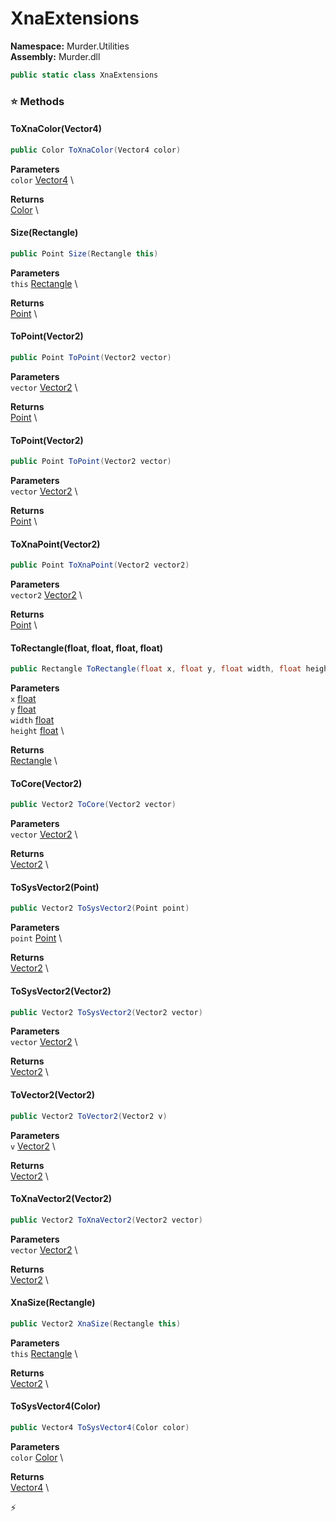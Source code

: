 # XnaExtensions

**Namespace:** Murder.Utilities \
**Assembly:** Murder.dll

```csharp
public static class XnaExtensions
```

### ⭐ Methods
#### ToXnaColor(Vector4)
```csharp
public Color ToXnaColor(Vector4 color)
```

**Parameters** \
`color` [Vector4](https://learn.microsoft.com/en-us/dotnet/api/System.Numerics.Vector4?view=net-7.0) \

**Returns** \
[Color](https://docs.monogame.net/api/Microsoft.Xna.Framework.Color.html) \

#### Size(Rectangle)
```csharp
public Point Size(Rectangle this)
```

**Parameters** \
`this` [Rectangle](https://docs.monogame.net/api/Microsoft.Xna.Framework.Rectangle.html) \

**Returns** \
[Point](../../Murder/Core/Geometry/Point.html) \

#### ToPoint(Vector2)
```csharp
public Point ToPoint(Vector2 vector)
```

**Parameters** \
`vector` [Vector2](https://docs.monogame.net/api/Microsoft.Xna.Framework.Vector2.html) \

**Returns** \
[Point](../../Murder/Core/Geometry/Point.html) \

#### ToPoint(Vector2)
```csharp
public Point ToPoint(Vector2 vector)
```

**Parameters** \
`vector` [Vector2](https://learn.microsoft.com/en-us/dotnet/api/System.Numerics.Vector2?view=net-7.0) \

**Returns** \
[Point](../../Murder/Core/Geometry/Point.html) \

#### ToXnaPoint(Vector2)
```csharp
public Point ToXnaPoint(Vector2 vector2)
```

**Parameters** \
`vector2` [Vector2](https://learn.microsoft.com/en-us/dotnet/api/System.Numerics.Vector2?view=net-7.0) \

**Returns** \
[Point](../../Murder/Core/Geometry/Point.html) \

#### ToRectangle(float, float, float, float)
```csharp
public Rectangle ToRectangle(float x, float y, float width, float height)
```

**Parameters** \
`x` [float](https://learn.microsoft.com/en-us/dotnet/api/System.Single?view=net-7.0) \
`y` [float](https://learn.microsoft.com/en-us/dotnet/api/System.Single?view=net-7.0) \
`width` [float](https://learn.microsoft.com/en-us/dotnet/api/System.Single?view=net-7.0) \
`height` [float](https://learn.microsoft.com/en-us/dotnet/api/System.Single?view=net-7.0) \

**Returns** \
[Rectangle](../../Murder/Core/Geometry/Rectangle.html) \

#### ToCore(Vector2)
```csharp
public Vector2 ToCore(Vector2 vector)
```

**Parameters** \
`vector` [Vector2](https://learn.microsoft.com/en-us/dotnet/api/System.Numerics.Vector2?view=net-7.0) \

**Returns** \
[Vector2](https://learn.microsoft.com/en-us/dotnet/api/System.Numerics.Vector2?view=net-7.0) \

#### ToSysVector2(Point)
```csharp
public Vector2 ToSysVector2(Point point)
```

**Parameters** \
`point` [Point](https://docs.monogame.net/api/Microsoft.Xna.Framework.Point.html) \

**Returns** \
[Vector2](https://learn.microsoft.com/en-us/dotnet/api/System.Numerics.Vector2?view=net-7.0) \

#### ToSysVector2(Vector2)
```csharp
public Vector2 ToSysVector2(Vector2 vector)
```

**Parameters** \
`vector` [Vector2](https://docs.monogame.net/api/Microsoft.Xna.Framework.Vector2.html) \

**Returns** \
[Vector2](https://learn.microsoft.com/en-us/dotnet/api/System.Numerics.Vector2?view=net-7.0) \

#### ToVector2(Vector2)
```csharp
public Vector2 ToVector2(Vector2 v)
```

**Parameters** \
`v` [Vector2](https://learn.microsoft.com/en-us/dotnet/api/System.Numerics.Vector2?view=net-7.0) \

**Returns** \
[Vector2](https://docs.monogame.net/api/Microsoft.Xna.Framework.Vector2.html) \

#### ToXnaVector2(Vector2)
```csharp
public Vector2 ToXnaVector2(Vector2 vector)
```

**Parameters** \
`vector` [Vector2](https://learn.microsoft.com/en-us/dotnet/api/System.Numerics.Vector2?view=net-7.0) \

**Returns** \
[Vector2](https://docs.monogame.net/api/Microsoft.Xna.Framework.Vector2.html) \

#### XnaSize(Rectangle)
```csharp
public Vector2 XnaSize(Rectangle this)
```

**Parameters** \
`this` [Rectangle](https://docs.monogame.net/api/Microsoft.Xna.Framework.Rectangle.html) \

**Returns** \
[Vector2](https://docs.monogame.net/api/Microsoft.Xna.Framework.Vector2.html) \

#### ToSysVector4(Color)
```csharp
public Vector4 ToSysVector4(Color color)
```

**Parameters** \
`color` [Color](https://docs.monogame.net/api/Microsoft.Xna.Framework.Color.html) \

**Returns** \
[Vector4](https://learn.microsoft.com/en-us/dotnet/api/System.Numerics.Vector4?view=net-7.0) \



⚡
